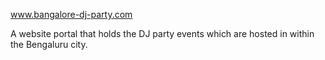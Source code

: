 www.bangalore-dj-party.com

A website portal that holds the DJ party events which are hosted in within the Bengaluru city.